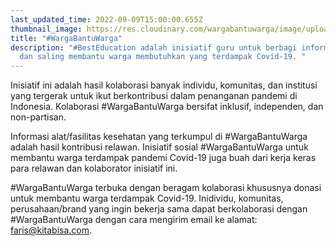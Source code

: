 ```yaml
---
last_updated_time: 2022-09-09T15:00:00.655Z
thumbnail_image: https://res.cloudinary.com/wargabantuwarga/image/upload/v1629108304/banners/about-page_ebdrzr.png
title: "#WargaBantuWarga"
description: "#BestEducation adalah inisiatif guru untuk berbagi informasi
  dan saling membantu warga membutuhkan yang terdampak Covid-19. "
---
```

Inisiatif ini adalah hasil kolaborasi banyak individu, komunitas, dan institusi yang tergerak untuk ikut berkontribusi dalam penanganan pandemi di Indonesia. Kolaborasi #WargaBantuWarga bersifat inklusif, independen, dan non-partisan.


Informasi alat/fasilitas kesehatan yang terkumpul di #WargaBantuWarga adalah hasil kontribusi relawan. Inisiatif sosial #WargaBantuWarga untuk membantu warga terdampak pandemi Covid-19 juga buah dari kerja keras para relawan dan kolaborator inisiatif ini.


\#WargaBantuWarga terbuka dengan beragam kolaborasi khususnya donasi untuk membantu warga terdampak Covid-19. Inidividu, komunitas, perusahaan/brand yang ingin bekerja sama dapat berkolaborasi dengan #WargaBantuWarga dengan cara mengirim email ke alamat: [faris@kitabisa.com](mailto:faris@kitabisa.com).
